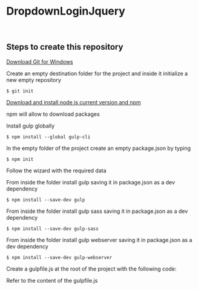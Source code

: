 DropdownLoginJquery
===================

 

Steps to create this repository
-------------------------------

[Download Git for Windows](in)

Create an empty destination folder for the project and inside it initialize a
new empty repository

`$ git init`

[Download and install node js current version and
npm](https://nodejs.org/en/download/current/)

npm will allow to download packages

Install gulp globally

`$ npm install --global gulp-cli`

In the empty folder of the project create an empty package.json by typing

`$ npm init`

Follow the wizard with the required data

From inside the folder install gulp saving it in package.json as a dev
dependency

`$ npm install --save-dev gulp`

From inside the folder install gulp sass saving it in package.json as a dev
dependency

`$ npm install --save-dev gulp-sass`

From inside the folder install gulp webserver saving it in package.json as a dev
dependency

`$ npm install --save-dev gulp-webserver`

Create a gulpfile.js at the root of the project with the following code:

Refer to the content of the gulpfile.js
